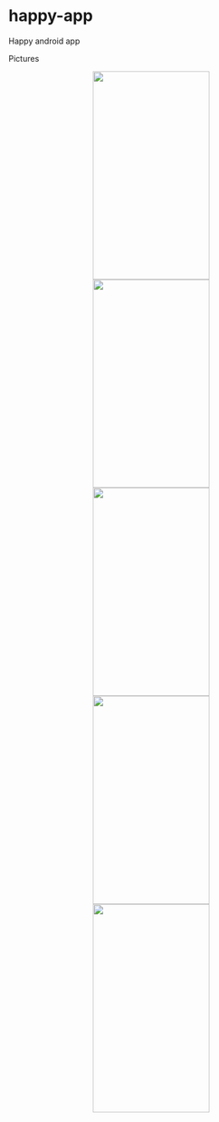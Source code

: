 happy-app
=========
Happy android app

Pictures
<p align="center">

<img src="http://i.imgur.com/mYcHkR4.png" height="367" width="206" /> 
<br />
<img src="http://i.imgur.com/lX4sHKc.png" height="367" width="206" />
<br />
<img src="http://i.imgur.com/yVm601s.png" height="367" width="206" />
<br />

<img src="http://i.imgur.com/tJGmzMD.png" height="367" width="206" />
<br />
<img src="http://i.imgur.com/Uw5tnps.png" height="367" width="206" />
</p>
